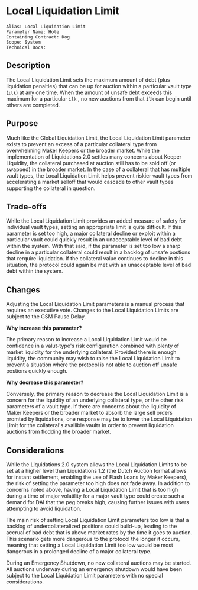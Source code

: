 # Local Liquidation Limit

```
Alias: Local Liquidation Limit
Parameter Name: Hole
Containing Contract: Dog
Scope: System
Technical Docs:
```

## Description

The Local Liquidation Limit sets the maximum amount of debt (plus liquidation penalties) that can be up for auction within a particular vault type (`ilk`) at any one time. When the amount of unsafe debt exceeds this maximum for a particular `ilk` , no new auctions  from that `ilk` can begin until others are completed. 

## Purpose

Much like the Global Liquidation Limit, the Local Liquidation Limit parameter exists to prevent an excess of a particular collateral type from overwhelming Maker Keepers or the broader market. While the implementation of Liquidations 2.0 settles many concerns about Keeper Liquidity, the collateral purchased at auction still has to be sold off (or swapped) in the broader market. In the case of a collateral that has multiple vault types, the Local Liquidation Limit helps prevent riskier vault types from accelerating a market selloff that would cascade to other vault types supporting the collateral in question. 

## Trade-offs

While the Local Liquidation Limit provides an added measure of safety for individual vault types, setting an appropriate limit is quite difficult. If this parameter is set too high, a major collateral decline or exploit within a particular vault could quickly result in an unacceptable level of bad debt within the system. With that said, if the parameter is set too low a sharp decline in a particular collateral could result in a backlog of unsafe postions that rerquire liquidation. If the collateral value continues to decline in this situation, the protocol could again be met with an unacceptable level of bad debt within the system.
## Changes

Adjusting the Local Liquidation Limit parameters is a manual process that requires an executive vote. Changes to the Local Liquidation Limits are subject to the GSM Pause Delay.

**Why increase this parameter?**

The primary reason to increase a Local Liquidation Limit would be confidence in a valut-type's risk configuration combined with plenty of market liquidity for the underlying collateral. Provided there is enough liquidity, the community may wish to raise the Local Liquidation Limit to prevent a situation where the protocol is not able to auction off unsafe postions quickly enough.

**Why decrease this parameter?**

Conversely, the primary reason to decrease the Local Liquidation Limit is a concern for the liquidity of an underlying collateral type, or the other risk parameters of a vault type. If there are concerns about the liquidity of Maker Keepers or the broader market to absorb the large sell orders promted by liquidations, one response may be to lower the Local Liquidation Limit for the collateral's availible vaults in order to prevent liquidation auctions from flodding the broader market.

## Considerations

While the Liquidations 2.0 system allows the Local Liquidation Limits to be set at a higher level than Liquidations 1.2 (the Dutch Auction format allows for instant settlement, enabling the use of Flash Loans by Maker Keepers), the risk of setting the parameter too high does not fade away. In addition to concerns noted above, having a Local Liquidation Limit that is too high during a time of major volatility for a major vault type could create such a demand for DAI that the peg breaks high, causing further issues with users attempting to avoid liquidation. 

The main risk of setting Local Liquidation Limit parameters too low is that a backlog of undercollateralized positions could build-up, leading to the accrual of bad debt that is above market rates by the time it goes to auction. This scenario gets more dangerous to the protocol the longer it occurs, meaning that setting a Local Liquidation Limit too low would be most dangerous in a prolonged decline of a major collateral type.

During an Emergency Shutdown, no new collateral auctions may be started. All auctions underway during an emergency shutdown would have been subject to the Local Liquidation Limit parameters with no special considerations.
